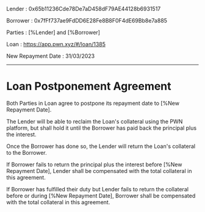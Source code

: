 Lender
: 0x65b11236Cde78De7aD458dF79AE44128b6931517

Borrower
: 0x7fFf737ae9FdDD6E28Fe8B8F0F4dE69Bb8e7a885

Parties
: [%Lender] and [%Borrower]

Loan
: https://app.pwn.xyz/#/loan/1385

New Repayment Date
: 31/03/2023

---

# Loan Postponement Agreement

Both Parties in Loan agree to postpone its repayment date to [%New Repayment Date].

The Lender will be able to reclaim the Loan's collateral using the PWN platform, but shall hold it until the Borrower has paid back the principal plus the interest.

Once the Borrower has done so, the Lender will return the Loan's collateral to the Borrower.

If Borrower fails to return the principal plus the interest before [%New Repayment Date], Lender shall be compensated with the total collateral in this agreement.

If Borrower has fulfilled their duty but Lender fails to return the collateral before or during [%New Repayment Date], Borrower shall be compensated with the total collateral in this agreement.

